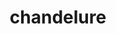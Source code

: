 ---
id: 609
title: chandelure
types: [ghost,fire]
image: https://raw.githubusercontent.com/PokeAPI/sprites/master/sprites/pokemon/609.png
---